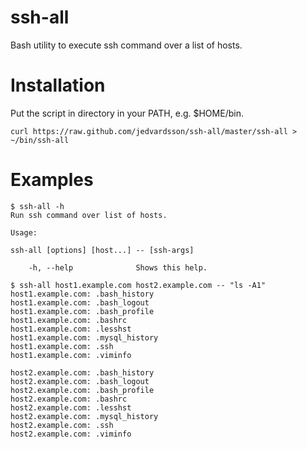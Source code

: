 ssh-all
=======

Bash utility to execute ssh command over a list of hosts.


Installation
============

Put the script in directory in your PATH, e.g. $HOME/bin.

	curl https://raw.github.com/jedvardsson/ssh-all/master/ssh-all > ~/bin/ssh-all


Examples
========

	$ ssh-all -h
	Run ssh command over list of hosts.
	
	Usage:
	
	ssh-all [options] [host...] -- [ssh-args]
	
		-h, --help              Shows this help.
	
	$ ssh-all host1.example.com host2.example.com -- "ls -A1"
	host1.example.com: .bash_history
	host1.example.com: .bash_logout
	host1.example.com: .bash_profile
	host1.example.com: .bashrc
	host1.example.com: .lesshst
	host1.example.com: .mysql_history
	host1.example.com: .ssh
	host1.example.com: .viminfo
	
	host2.example.com: .bash_history
	host2.example.com: .bash_logout
	host2.example.com: .bash_profile
	host2.example.com: .bashrc
	host2.example.com: .lesshst
	host2.example.com: .mysql_history
	host2.example.com: .ssh
	host2.example.com: .viminfo

